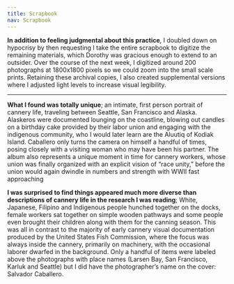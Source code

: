 ```yaml
---
title: Scrapbook
nav: Scrapbook
---
```


**In addition to feeling judgmental about this practice**, I doubled down on hypocrisy by then requesting I take the entire scrapbook to digitize the remaining materials, which Dorothy was gracious enough to extend to an outsider. Over the course of the next week, I digitized around 200 photographs at 1800x1800 pixels so we could zoom into the small scale prints. Retaining these archival copies, I also created supplemental versions where I adjusted light levels to increase visual legibility.

-------------

**What I found was totally unique**; an intimate, first person portrait of cannery life, traveling between Seattle, San Francisco and Alaska. Alaskeros were documented lounging on the coastline, blowing out candles on a birthday cake  provided by their labor union and engaging with the indigenous community, who I would later learn are the Aluutiq of Kodiak Island. Caballero only turns the camera on himself a handful of times, posing closely with a visiting woman who may have been his partner. The album also represents a unique moment in time for cannery workers, whose union was finally organized with an explicit vision of “race unity,” before the union would again dwindle in numbers and strength with WWII fast approaching

**I was surprised to find things appeared much more diverse than descriptions of cannery life in the research I was reading**; White, Japanese, Filipino and Indigenous people hunched together on the docks, female workers sat together on simple wooden pathways and some people even brought their children along with them for the canning season. This was all in contrast to the majority of early cannery visual documentation produced by the United States Fish Commission, where the focus was always inside the cannery, primarily on machinery, with the occasional laborer dwarfed in the background. Only a handful of items were labeled above the photographs with place names (Larsen Bay, San Francisco, Karluk and Seattle) but I did have the photographer’s name on the cover: Salvador Caballero. 

